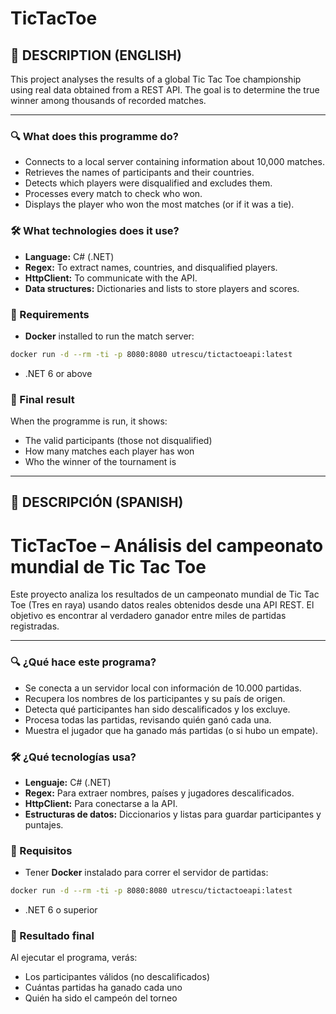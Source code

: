 # TicTacToe

## 🚀 DESCRIPTION (ENGLISH)

This project analyses the results of a global Tic Tac Toe championship using real data obtained from a REST API. The goal is to determine the true winner among thousands of recorded matches.

---

### 🔍 What does this programme do?

- Connects to a local server containing information about 10,000 matches.
- Retrieves the names of participants and their countries.
- Detects which players were disqualified and excludes them.
- Processes every match to check who won.
- Displays the player who won the most matches (or if it was a tie).

### 🛠️ What technologies does it use?

- **Language:** C# (.NET)
- **Regex:** To extract names, countries, and disqualified players.
- **HttpClient:** To communicate with the API.
- **Data structures:** Dictionaries and lists to store players and scores.

### 🧪 Requirements

- **Docker** installed to run the match server:

```bash
docker run -d --rm -ti -p 8080:8080 utrescu/tictactoeapi:latest
```

- .NET 6 or above

### 📆 Final result

When the programme is run, it shows:
- The valid participants (those not disqualified)
- How many matches each player has won
- Who the winner of the tournament is

---

## 🚀 DESCRIPCIÓN (SPANISH)

# TicTacToe – Análisis del campeonato mundial de Tic Tac Toe

Este proyecto analiza los resultados de un campeonato mundial de Tic Tac Toe (Tres en raya) usando datos reales obtenidos desde una API REST. El objetivo es encontrar al verdadero ganador entre miles de partidas registradas.

---

### 🔍 ¿Qué hace este programa?

- Se conecta a un servidor local con información de 10.000 partidas.
- Recupera los nombres de los participantes y su país de origen.
- Detecta qué participantes han sido descalificados y los excluye.
- Procesa todas las partidas, revisando quién ganó cada una.
- Muestra el jugador que ha ganado más partidas (o si hubo un empate).

### 🛠️ ¿Qué tecnologías usa?

- **Lenguaje:** C# (.NET)
- **Regex:** Para extraer nombres, países y jugadores descalificados.
- **HttpClient:** Para conectarse a la API.
- **Estructuras de datos:** Diccionarios y listas para guardar participantes y puntajes.

### 🧪 Requisitos

- Tener **Docker** instalado para correr el servidor de partidas:

```bash
docker run -d --rm -ti -p 8080:8080 utrescu/tictactoeapi:latest
```

- .NET 6 o superior

### 📆 Resultado final

Al ejecutar el programa, verás:
- Los participantes válidos (no descalificados)
- Cuántas partidas ha ganado cada uno
- Quién ha sido el campeón del torneo

